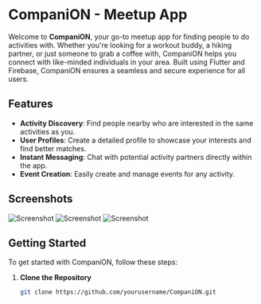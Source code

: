 # CompaniON - Meetup App

Welcome to **CompaniON**, your go-to meetup app for finding people to do activities with. Whether you're looking for a workout buddy, a hiking partner, or just someone to grab a coffee with, CompaniON helps you connect with like-minded individuals in your area. Built using Flutter and Firebase, CompaniON ensures a seamless and secure experience for all users.

## Features

- **Activity Discovery**: Find people nearby who are interested in the same activities as you.
- **User Profiles**: Create a detailed profile to showcase your interests and find better matches.
- **Instant Messaging**: Chat with potential activity partners directly within the app.
- **Event Creation**: Easily create and manage events for any activity.

## Screenshots

![Screenshot](https://i.ibb.co/m4FRTpT/Screenshot-1721833732.png)
![Screenshot](https://i.ibb.co/PxP8LMJ/Screenshot-1721833747.png)
![Screenshot](https://i.ibb.co/FBpd207/Screenshot-1721833740.png)

## Getting Started

To get started with CompaniON, follow these steps:

1. **Clone the Repository**
   ```bash
   git clone https://github.com/yourusername/CompaniON.git

